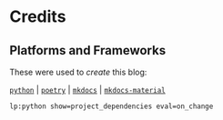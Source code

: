 # Credits

## Platforms and Frameworks

These were used to *create* this blog:

[`python`](https://www.python.org/) |
[`poetry`](https://poetry.eustace.io/) |
[`mkdocs`](https://www.mkdocs.org/) |
[`mkdocs-material`](https://squidfunk.github.io/mkdocs-material/)

`lp:python show=project_dependencies eval=on_change`

